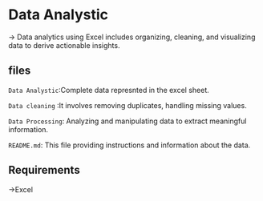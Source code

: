 # Data Analystic
-> Data analytics using Excel includes organizing, cleaning, and visualizing data to derive actionable insights.

## files
`Data Analystic`:Complete data represnted in the excel sheet.

`Data cleaning` :It involves removing duplicates, handling missing values.

`Data Processing`: Analyzing and manipulating data to extract meaningful information.

`README.md`: This file providing instructions and information about the data.

## Requirements
->Excel

